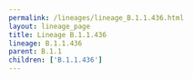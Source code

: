 ```yaml
---
permalink: /lineages/lineage_B.1.1.436.html
layout: lineage_page
title: Lineage B.1.1.436
lineage: B.1.1.436
parent: B.1.1
children: ['B.1.1.436']
---
```

